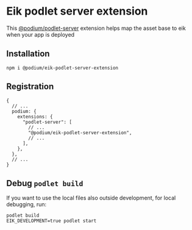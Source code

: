 # Eik podlet server extension

This [@podium/podlet-server](https://github.com/podium-lib/podlet-server) extension helps map the asset base to eik when your app is deployed

## Installation

```
npm i @podium/eik-podlet-server-extension
```

## Registration

```json5
{
  // ...
  podium: {
    extensions: {
      "podlet-server": [
        // ...
        "@podium/eik-podlet-server-extension",
        // ...
      ],
    },
  },
  // ...
}
```

## Debug `podlet build`

If you want to use the local files also outside development, for local debugging, run:

```
podlet build
EIK_DEVELOPMENT=true podlet start
```
